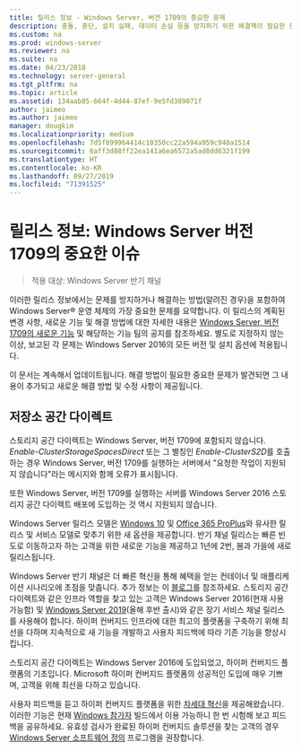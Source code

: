 ```yaml
---
title: 릴리스 정보 - Windows Server, 버전 1709의 중요한 문제
description: 충돌, 중단, 설치 실패, 데이터 손실 등을 방지하기 위한 해결책이 필요한 중요한 문제를 요약합니다.
ms.custom: na
ms.prod: windows-server
ms.reviewer: na
ms.suite: na
ms.date: 04/23/2018
ms.technology: server-general
ms.tgt_pltfrm: na
ms.topic: article
ms.assetid: 134aab85-664f-4d44-87ef-9e5fd389071f
author: jaimeo
ms.author: jaimeo
manager: dougkim
ms.localizationpriority: medium
ms.openlocfilehash: 7d5f899964414c10350cc22a594a959c940a1514
ms.sourcegitcommit: 6aff3d88ff22ea141a6ea6572a5ad8dd6321f199
ms.translationtype: HT
ms.contentlocale: ko-KR
ms.lasthandoff: 09/27/2019
ms.locfileid: "71391525"
---
```

# <a name="release-notes-important-issues-in-windows-server-version-1709"></a>릴리스 정보: Windows Server 버전 1709의 중요한 이슈

>적용 대상: Windows Server 반기 채널

이러한 릴리스 정보에서는 문제를 방지하거나 해결하는 방법(알려진 경우)을 포함하여 Windows Server&reg; 운영 체제의 가장 중요한 문제를 요약합니다. 이 릴리스의 계획된 변경 사항, 새로운 기능 및 해결 방법에 대한 자세한 내용은 [Windows Server, 버전 1709의 새로운 기능](whats-new-in-windows-server-1709.md) 및 해당하는 기능 팀의 공지를 참조하세요. 별도로 지정하지 않는 이상, 보고된 각 문제는 Windows Server 2016의 모든 버전 및 설치 옵션에 적용됩니다.  

이 문서는 계속해서 업데이트됩니다. 해결 방법이 필요한 중요한 문제가 발견되면 그 내용이 추가되고 새로운 해결 방법 및 수정 사항이 제공됩니다.  
  
## <a name="storage-spaces-direct"></a>저장소 공간 다이렉트
[comment]: # (ID: unknown; Submitter: stevenek; state: signed off)  
스토리지 공간 다이렉트는 Windows Server, 버전 1709에 포함되지 않습니다. *Enable-ClusterStorageSpacesDirect* 또는 그 별칭인 *Enable-ClusterS2D*를 호출하는 경우 Windows Server, 버전 1709를 실행하는 서버에서 "요청한 작업이 지원되지 않습니다"라는 메시지와 함께 오류가 표시됩니다.

또한 Windows Server, 버전 1709를 실행하는 서버를 Windows Server 2016 스토리지 공간 다이렉트 배포에 도입하는 것 역시 지원되지 않습니다.

Windows Server 릴리스 모델은 [Windows 10](https://docs.microsoft.com/windows/deployment/update/waas-overview) 및 [Office 365 ProPlus](https://support.office.com/article/Overview-of-the-upcoming-changes-to-Office-365-ProPlus-update-management-78b33779-9356-4cdf-9d2c-08350ef05cca?ui=en-US&rs=en-US&ad=US)와 유사한 릴리스 및 서비스 모델로 맞추기 위한 새 옵션을 제공합니다. 반기 채널 릴리스는 빠른 빈도로 이동하고자 하는 고객을 위한 새로운 기능을 제공하고 1년에 2번, 봄과 가을에 새로 릴리스됩니다.

Windows Server 반기 채널은 더 빠른 혁신을 통해 혜택을 얻는 컨테이너 및 애플리케이션 시나리오에 초점을 맞춥니다. 추가 정보는 이 [블로그](https://cloudblogs.microsoft.com/windowsserver/2018/03/29/windows-server-semi-annual-channel-update)를 참조하세요. 스토리지 공간 다이렉트와 같은 인프라 역할을 찾고 있는 고객은 Windows Server 2016(현재 사용 가능함) 및 [Windows Server 2019](https://cloudblogs.microsoft.com/windowsserver/2018/03/20/introducing-windows-server-2019-now-available-in-preview)(올해 후반 출시)와 같은 장기 서비스 채널 릴리스를 사용해야 합니다. 하이퍼 컨버지드 인프라에 대한 최고의 플랫폼을 구축하기 위해 최선을 다하며 지속적으로 새 기능을 개발하고 사용자 피드백에 따라 기존 기능을 향상시킵니다. 

스토리지 공간 다이렉트는 Windows Server 2016에 도입되었고, 하이퍼 컨버지드 플랫폼의 기초입니다. Microsoft 하이퍼 컨버지드 플랫폼의 성공적인 도입에 매우 기쁘며, 고객을 위해 최선을 다하고 있습니다.

사용자 피드백을 듣고 하이퍼 컨버지드 플랫폼을 위한 [차세대 혁신](https://blogs.technet.microsoft.com/windowsserver/2017/09/07/sneak-peek-2-windows-server-version-1709-hyper-converged-infrastructure/)을 제공해왔습니다. 이러한 기능은 현재 [Windows 참가자](https://insider.windows.com/for-business/) 빌드에서 이용 가능하니 한 번 시험해 보고 피드백을 공유하세요. 유효성 검사가 완료된 하이퍼 컨버지드 솔루션을 찾는 고객의 경우 [Windows Server 소프트웨어 정의](http://microsoft.com/wssd) 프로그램을 권장합니다.

